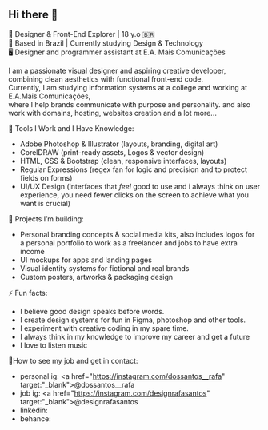 ## Hi there 👋

🎨 Designer & Front-End Explorer | 18 y.o 🇧🇷  
📍 Based in Brazil | Currently studying Design & Technology  
🖥️ Designer and programmer assistant at E.A. Mais Comunicações  


I am a passionate visual designer and aspiring creative developer, combining clean aesthetics with functional front-end code.<br> Currently, I am studying information systems at a college and working at E.A.Mais Comunicações,<br> where I help brands communicate with purpose and personality. and also work with domains, hosting, websites creation and a lot more...

💼 Tools I Work and I Have Knowledge:
- Adobe Photoshop & Illustrator (layouts, branding, digital art)
- CorelDRAW (print-ready assets, Logos & vector design)
- HTML, CSS & Bootstrap (clean, responsive interfaces, layouts)
- Regular Expressions (regex fan for logic and precision and to protect fields on forms)
- UI/UX Design (interfaces that *feel* good to use and i always think on user experience, you need fewer clicks on the screen to achieve what you want is crucial)

📁 Projects I’m building:
- Personal branding concepts & social media kits, also includes logos for a personal portfolio to work as a freelancer and jobs to have extra income 
- UI mockups for apps and landing pages  
- Visual identity systems for fictional and real brands  
- Custom posters, artworks & packaging design  

⚡ Fun facts:
- I believe good design speaks before words.
- I create design systems for fun in Figma, photoshop and other tools.
- I experiment with creative coding in my spare time.
- I always think in my knowledge to improve my career and get a future
- I love to listen music

👤How to see my job and get in contact:

- personal ig: <a href="https://instagram.com/dossantos__rafa" target:"_blank">@dossantos__rafa</a>
- job ig: <a href="https://instagram.com/designrafasantos" target:"_blank">@designrafasantos</a>
- linkedin: 
- behance: 

<!--
**dossantosrafa/dossantosrafa** is a ✨ _special_ ✨ repository because its `README.md` (this file) appears on your GitHub profile.

Here are some ideas to gets you started:
-modificação pelo vs code
-modificação pelo navegador
- 🔭 I’m currently working on ...
- 🌱 I’m currently learning ...
- 👯 I’m looking to collaborate on ...
- 🤔 I’m looking for help with ...
- 💬 Ask me about ...
- 📫 How to reach me: ...
- 😄 Pronouns: ...
- ⚡ Fun fact: ...
-->
